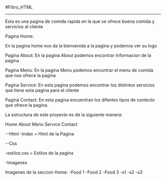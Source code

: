 #Filtro_HTML
***
Esta es una pagina de comida rapida en la que se ofrece buena comida
y servicios al cliente

Pagina Home:

En la pagina home nos da la bienvenida a la pagina
y podemos ver su logo


Pagina About:
En la pagina About podemos encontrar Informacion
de la pagina


Pagina Menu:
En la pagina Menu podemos encontrar el menu de comida que
nos ofrece la pagina

Pagina Service:
En esta pagina podemos encontrar los distintos servicios que tiene 
esta pagina para el cliente


Pagina Contact:
En esta pagina encuentran los difentes tipos
de contecto que ofrece la pagina.



La estructura de este proyecto es de la siguiente manera:

Home
About
Menu
Service
Contact




--Html
-Index = Html de la Pagina


--Css

-estilos.css = Estilos de la pagina 

-Imagenes

Imagenes de la seccion Home:
-Food 1
-Food 2
-Food 3
-s1
-s2
-s3




